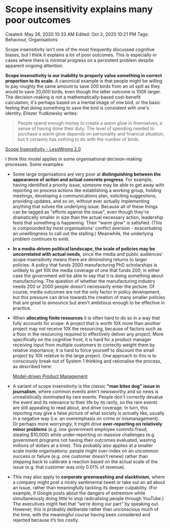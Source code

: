 # Scope insensitivity explains many poor outcomes

Created: May 26, 2020 10:33 AM
Edited: Oct 2, 2020 10:21 PM
Tags: Behaviour, Organisations

Scope insensitivity isn't one of the most frequently discussed cognitive biases, but I think it explains a lot of poor outcomes. This is especially in cases where there is minimal progress on a persistent problem despite apparent ongoing attention.

**Scope insensitivity is our inability to properly value something in correct proportion to its scale**. A canonical example is that people might be willing to pay roughly the same amount to save 200 birds from an oil spill as they would to save 20,000 birds, even though the latter outcome is 100X larger. The decision-making is not a mathematically-based cost-benefit calculation; it's perhaps based on a mental image of one bird, or the basic feeling that doing something to save the bird is consistent with one's identity. Eliezer Yudkowsky writes:

> People spend enough money to create a *warm glow* in themselves, a sense of having done their duty. The level of spending needed to purchase a warm glow depends on personality and financial situation, but it certainly has nothing to do with the number of birds.

[Scope Insensitivity - LessWrong 2.0](../References%2044e0a6dd2a7a456b83710224626907e7/Scope%20Insensitivity%20-%20LessWrong%202%200%205876cef25bcd4a74a106e1d06eda89a3.md)

I think this model applies in some organisational decision-making processes. Some examples: 

- Some large organisations are very poor at **distinguishing between the appearance of action and actual concrete progress**. For example, having identified a priority issue, someone may be able to get away with reporting on process actions like establishing a working group, holding meetings, developing a communications plan, soliciting suggestions, providing updates, and so on, without ever actually implementing anything that solves the underlying issue. Because all of these things can be tagged as "efforts against the issue", even though they're dramatically smaller in size than the actual necessary action, leadership feels that something is happening. Their "warm glow" is satisfied. (This is compounded by most organisations' conflict aversion - exacerbating an unwillingness to call out the stalling.) Meanwhile, the underlying problem continues to exist.
- **In a media-driven political landscape, the scale of policies may be uncorrelated with actual needs**, since the media and public audiences' scope insensitivity means there are diminishing returns to larger policies. A policy that funds 2000 manufacturing PhD scholarships is unlikely to get 10X the media coverage of one that funds 200; in either case the government will be able to say that it is doing something about manufacturing. The question of whether the manufacturing industry needs 200 or 2000 people doesn't necessarily enter the picture. Of course, media outcomes are not the only factor in policy development, but this pressure can drive towards the creation of many smaller policies that are great to announce but aren't ambitious enough to be effective in practice.
- When **allocating finite resources** it is often hard to do so in a way that fully accounts for scope. A project that is worth 10X more than another project may not receive 10X the resourcing, because of factors such as a floor in the resourcing required to effectively deliver any project. More specifically on the cognitive front, it is hard for a product manager receiving input from multiple customers to correctly weight them by relative importance; it is hard to force yourself to discount the small project by 10X relative to the large project. One approach to this is to consciously break out of System 1 thinking and rationalise the process, as described here:

    [Model-driven Product Management](../References%2044e0a6dd2a7a456b83710224626907e7/Model-driven%20Product%20Management%20c6e914f4a96844a79c93085cb2d6fe41.md)

- A variant of scope insensitivity is the classic **"man bites dog" issue in journalism**, where common events aren't newsworthy and so news is unrealistically dominated by rare events. People don't correctly devalue the event and its relevance to their life by its rarity, so the rare events are still appealing to read about, and drive coverage. In turn, this reporting may give a false picture of what society is actually like, usually in a negative way (i.e. an overemphasis on crime or mismanagement). Or perhaps more worryingly, it might drive **over-reporting on relatively minor problems** (e.g. one government employee commits fraud, stealing $10,000) while under-reporting on massive challenges (e.g. government programs not having their outcomes evaluated, wasting millions of dollars at a time). This probably also applies at a smaller scale inside organisations: people might over-index on an uncommon success or failure (e.g. one customer doesn't renew) rather than stepping back to calibrate a reaction based on the actual scale of the issue (e.g. that customer was only 0.01% of revenue).
- This may also apply to **corporate greenwashing and slacktivism**, where a company might post a nicely sentimental tweet or take out an ad about an issue, rather than meaningfully tackling its deeper culpability. (For example, if Google posts about the dangers of extremism while simultaneously doing little to stop radicalising people through YouTube.) The executives might feel that “we’re doing our part” by speaking out. However, this is probably deliberate rather than unconscious much of the time, with the meaningful course having been considered and rejected because it’s too costly.